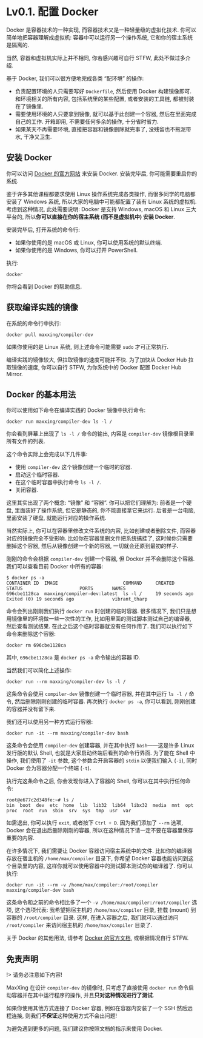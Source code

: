 # Lv0.1. 配置 Docker

Docker 是容器技术的一种实现, 而容器技术又是一种轻量级的虚拟化技术. 你可以简单地把容器理解成虚拟机: 容器中可以运行另一个操作系统, 它和你的宿主系统是隔离的.

当然, 容器和虚拟机实际上并不相同, 你若感兴趣可自行 STFW, 此处不做过多介绍.

基于 Docker, 我们可以很方便地完成各类 “配环境” 的操作:

* 负责配置环境的人只需要写好 `Dockerfile`, 然后使用 Docker 构建镜像即可. 和环境相关的所有内容, 包括系统里的某些配置, 或者安装的工具链, 都被封装在了镜像里.
* 需要使用环境的人只要拿到镜像, 就可以基于此创建一个容器, 然后在里面完成自己的工作. 开箱即用, 不需要任何多余的操作, 十分省时省力.
* 如果某天不再需要环境, 直接把容器和镜像删除就完事了, 没残留也不拖泥带水, 干净又卫生.

## 安装 Docker

你可以访问 [Docker 的官方网站](https://docs.docker.com/get-docker/) 来安装 Docker. 安装完毕后, 你可能需要重启你的系统.

鉴于许多其他课程都要求使用 Linux 操作系统完成各类操作, 而很多同学的电脑都安装了 Windows 系统, 所以大家的电脑中可能都配置了装有 Linux 系统的虚拟机. 考虑到这种情况, 此处需要说明: Docker 是支持 Windows, macOS 和 Linux 三大平台的, 所以**你可以直接在你的宿主系统 (而不是虚拟机中) 安装 Docker**.

安装完毕后, 打开系统的命令行:

* 如果你使用的是 macOS 或 Linux, 你可以使用系统的默认终端.
* 如果你使用的是 Windows, 你可以打开 PowerShell.

执行:

```
docker
```

你将会看到 Docker 的帮助信息.

## 获取编译实践的镜像

在系统的命令行中执行:

```
docker pull maxxing/compiler-dev
```

如果你使用的是 Linux 系统, 则上述命令可能需要 `sudo` 才可正常执行.

编译实践的镜像较大, 但拉取镜像的速度可能并不快. 为了加快从 Docker Hub 拉取镜像的速度, 你可以自行 STFW, 为你系统中的 Docker 配置 Docker Hub Mirror.

## Docker 的基本用法

你可以使用如下命令在编译实践的 Docker 镜像中执行命令:

```
docker run maxxing/compiler-dev ls -l /
```

你会看到屏幕上出现了 `ls -l /` 命令的输出, 内容是 `compiler-dev` 镜像根目录里所有文件的列表.

这个命令实际上会完成以下几件事:

* 使用 `compiler-dev` 这个镜像创建一个临时的容器.
* 启动这个临时容器.
* 在这个临时容器中执行命令 `ls -l /`.
* 关闭容器.

这里其实出现了两个概念: “镜像” 和 “容器”. 你可以把它们理解为: 前者是一个硬盘, 里面装好了操作系统, 但它是静态的, 你不能直接拿它来运行. 后者是一台电脑, 里面安装了硬盘, 就能运行对应的操作系统.

当然实际上, 你可以在容器里修改文件系统的内容, 比如创建或者删除文件, 而容器对应的镜像完全不受影响. 比如你在容器里删文件把系统搞挂了, 这时候你只需要删掉这个容器, 然后从镜像创建一个新的容器, 一切就会还原到最初的样子.

刚刚的命令会根据 `compiler-dev` 创建一个容器, 但 Docker 并不会删除这个容器. 我们可以查看目前 Docker 中所有的容器:

```
$ docker ps -a
CONTAINER ID  IMAGE                        COMMAND     CREATED         STATUS                     PORTS       NAMES
696cbe1128ca  maxxing/compiler-dev:latest  ls -l /     19 seconds ago  Exited (0) 19 seconds ago              vibrant_tharp
```

命令会列出刚刚我们执行 `docker run` 时创建的临时容器. 很多情况下, 我们只是想用镜像里的环境做一些一次性的工作, 比如用里面的测试脚本测试自己的编译器, 然后查看测试结果. 在此之后这个临时容器就没有任何作用了. 我们可以执行如下命令来删除这个容器:

```
docker rm 696cbe1128ca
```

其中, `696cbe1128ca` 是 `docker ps -a` 命令输出的容器 ID.

当然我们可以简化上述操作:

```
docker run --rm maxxing/compiler-dev ls -l /
```

这条命令会使用 `compiler-dev` 镜像创建一个临时容器, 并在其中运行 `ls -l /` 命令, 然后删除刚刚创建的临时容器. 再次执行 `docker ps -a`, 你可以看到, 刚刚创建的容器并没有留下来.

我们还可以使用另一种方式运行容器:

```
docker run -it --rm maxxing/compiler-dev bash
```

这条命令会使用 `compiler-dev` 创建容器, 并在其中执行 `bash`——这是许多 Linux 发行版的默认 Shell, 也就是大家启动终端后看到的命令行界面. 为了能在 Shell 中操作, 我们使用了 `-it` 参数, 这个参数会开启容器的 `stdin` 以便我们输入 (`-i`), 同时 Docker 会为容器分配一个终端 (`-t`).

执行完这条命令之后, 你会发现你进入了容器的 Shell, 你可以在其中执行任何命令:

```
root@e677c2d348fe:~# ls /
bin  boot  dev  etc  home  lib  lib32  lib64  libx32  media  mnt  opt  proc  root  run  sbin  srv  sys  tmp  usr  var
```

如需退出, 你可以执行 `exit`, 或者按下 `Ctrl + D`. 因为我们添加了 `--rm` 选项, Docker 会在退出后删除刚刚的容器, 所以在这种情况下请一定不要在容器里保存重要的内容.

在许多情况下, 我们需要让 Docker 容器访问宿主系统中的文件. 比如你的编译器存放在宿主机的 `/home/max/compiler` 目录下, 你希望 Docker 容器也能访问到这个目录里的内容, 这样你就可以使用容器中的测试脚本测试你的编译器了. 你可以执行:

```
docker run -it --rm -v /home/max/compiler:/root/compiler maxxing/compiler-dev bash
```

这条命令和之前的命令相比多了一个 `-v /home/max/compiler:/root/compiler` 选项, 这个选项代表: 我希望把宿主机的 `/home/max/compiler` 目录, 挂载 (mount) 到容器的 `/root/compiler` 目录. 这样, 在进入容器之后, 我们就可以通过访问 `/root/compiler` 来访问宿主机的 `/home/max/compiler` 目录了.

关于 Docker 的其他用法, 请参考 [Docker 的官方文档](https://docs.docker.com/engine/reference/commandline/docker/), 或根据情况自行 STFW.

## 免责声明

!> 请务必注意如下内容!

MaxXing 在设计 `compiler-dev` 的镜像时, 只考虑了直接使用 `docker run` 命令启动容器并在其中运行程序的操作, 并且**只对这种情况进行了测试**.

如果你使用其他方式连接了 Docker 容器, 例如在容器内安装了一个 SSH 然后远程连接, 则我们**不保证**这种使用方式不会出问题!

为避免遇到更多的问题, 我们建议你按照文档的指示来使用 Docker.
